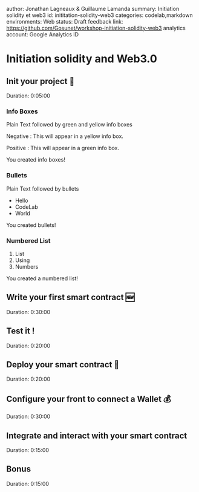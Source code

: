 author: Jonathan Lagneaux & Guillaume Lamanda
summary: Initiation solidity et web3
id: inititation-solidity-web3
categories: codelab,markdown
environments: Web
status: Draft
feedback link: https://github.com/Gosunet/workshop-initiation-solidity-web3
analytics account: Google Analytics ID

# Initiation solidity and Web3.0


## Init your project 🔨
Duration: 0:05:00

### Info Boxes
Plain Text followed by green and yellow info boxes 

Negative
: This will appear in a yellow info box.

Positive
: This will appear in a green info box.

You created info boxes!

### Bullets
Plain Text followed by bullets
* Hello
* CodeLab
* World

You created bullets!

### Numbered List
1. List
1. Using
1. Numbers

You created a numbered list!

## Write your first smart contract 🆕
Duration: 0:30:00


## Test it !
Duration: 0:20:00


## Deploy your smart contract 🚀
Duration: 0:20:00


## Configure your front to connect a Wallet 💰
Duration: 0:30:00


## Integrate and interact with your smart contract
Duration: 0:15:00


## Bonus
Duration: 0:15:00



